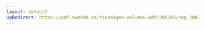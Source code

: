 ```yaml
---
layout: default
UpRedirect: https://pdf.swedeb.se/riksdagen-volumeG-pdf/200203/reg_200203/reg_200203_0075.pdf
---
```

